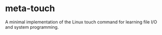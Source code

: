 # meta-touch
 A minimal implementation of the Linux touch command for learning file I/O and system programming. 
